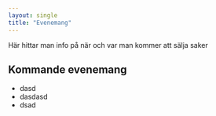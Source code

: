 ```yaml
---
layout: single
title: "Evenemang"
---
```


Här hittar man info på när och var man kommer att sälja saker 

## Kommande evenemang

- dasd
- dasdasd 
- dsad
